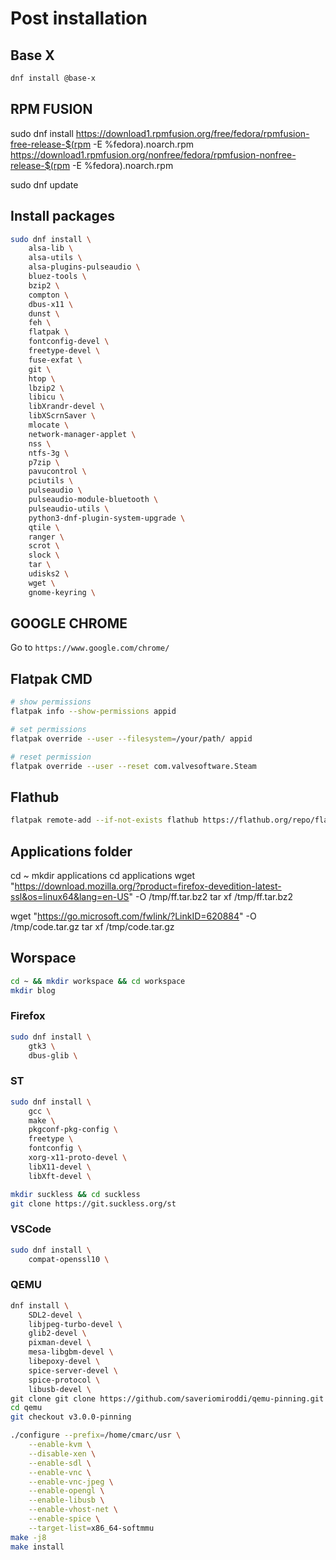 # Post installation

## Base X
```sh
dnf install @base-x
```

## RPM FUSION
sudo dnf install https://download1.rpmfusion.org/free/fedora/rpmfusion-free-release-$(rpm -E %fedora).noarch.rpm https://download1.rpmfusion.org/nonfree/fedora/rpmfusion-nonfree-release-$(rpm -E %fedora).noarch.rpm

sudo dnf update

## Install packages
```sh
sudo dnf install \
    alsa-lib \
    alsa-utils \
    alsa-plugins-pulseaudio \
    bluez-tools \
    bzip2 \
    compton \
    dbus-x11 \
    dunst \
    feh \
    flatpak \
    fontconfig-devel \
    freetype-devel \
    fuse-exfat \
    git \
    htop \
    lbzip2 \
    libicu \
    libXrandr-devel \
    libXScrnSaver \
    mlocate \
    network-manager-applet \
    nss \
    ntfs-3g \
    p7zip \
    pavucontrol \
    pciutils \
    pulseaudio \
    pulseaudio-module-bluetooth \
    pulseaudio-utils \
    python3-dnf-plugin-system-upgrade \
    qtile \
    ranger \
    scrot \
    slock \
    tar \
    udisks2 \
    wget \
    gnome-keyring \
```

## GOOGLE CHROME
Go to `https://www.google.com/chrome/`

## Flatpak CMD
```sh
# show permissions
flatpak info --show-permissions appid

# set permissions
flatpak override --user --filesystem=/your/path/ appid

# reset permission
flatpak override --user --reset com.valvesoftware.Steam
```

## Flathub
```sh
flatpak remote-add --if-not-exists flathub https://flathub.org/repo/flathub.flatpakrepo
```

## Applications folder
cd ~
mkdir applications
cd applications
wget "https://download.mozilla.org/?product=firefox-devedition-latest-ssl&os=linux64&lang=en-US" -O /tmp/ff.tar.bz2
tar xf /tmp/ff.tar.bz2

wget "https://go.microsoft.com/fwlink/?LinkID=620884" -O /tmp/code.tar.gz
tar xf /tmp/code.tar.gz


## Worspace
```sh
cd ~ && mkdir workspace && cd workspace
mkdir blog
```

### Firefox

```sh
sudo dnf install \
    gtk3 \
    dbus-glib \
```

### ST
```sh
sudo dnf install \
    gcc \
    make \
    pkgconf-pkg-config \
    freetype \
    fontconfig \
    xorg-x11-proto-devel \
    libX11-devel \
    libXft-devel \

mkdir suckless && cd suckless
git clone https://git.suckless.org/st
```

### VSCode
```sh
sudo dnf install \
    compat-openssl10 \
```

### QEMU
```sh
dnf install \
    SDL2-devel \
    libjpeg-turbo-devel \
    glib2-devel \
    pixman-devel \
    mesa-libgbm-devel \
    libepoxy-devel \
    spice-server-devel \
    spice-protocol \
    libusb-devel \
git clone git clone https://github.com/saveriomiroddi/qemu-pinning.git qemu
cd qemu
git checkout v3.0.0-pinning

./configure --prefix=/home/cmarc/usr \
    --enable-kvm \
    --disable-xen \
    --enable-sdl \
    --enable-vnc \
    --enable-vnc-jpeg \
    --enable-opengl \
    --enable-libusb \
    --enable-vhost-net \
    --enable-spice \
    --target-list=x86_64-softmmu
make -j8
make install
```
